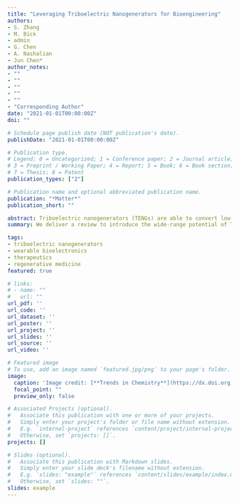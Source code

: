 ```yaml
---
title: "Leveraging Triboelectric Nanogenerators for Bioengineering"
authors:
- S. Zhang
- M. Bick
- admin
- G. Chen
- A. Nashalian
- Jun Chen*
author_notes:
- ""
- ""
- ""
- ""
- ""
- "Corresponding Author"
date: "2021-01-01T00:00:00Z"
doi: ""

# Schedule page publish date (NOT publication's date).
publishDate: "2021-01-01T00:00:00Z"

# Publication type.
# Legend: 0 = Uncategorized; 1 = Conference paper; 2 = Journal article;
# 3 = Preprint / Working Paper; 4 = Report; 5 = Book; 6 = Book section;
# 7 = Thesis; 8 = Patent
publication_types: ["2"]

# Publication name and optional abbreviated publication name.
publication: "*Matter*"
publication_short: ""

abstract: Triboelectric nanogenerators (TENGs) are able to convert low-frequency biomechanical motions into characteristically high-voltage and low-current electrical signals via a coupling of contact electrification and electrostatic induction. The generated electrical signals from human body motions could be utilized as sustainable power sources, active biomonitoring, and electrical stimulation therapeutics. Resulting from the unique working principle, the TENGs hold a collection of compelling features for bioengineering, including light-weight, structural simpleness, wide-range of soft materials choice, biocompatibility, and cost-effectiveness. These features endow the feasibility and advantages of using TENGs to build up a body area network for personalized healthcare. The body area network could be autonomous and independent of external power supply. Here we comprehensively reviewed advancements in using TENGs for on-body energy, sensing, and therapy applications. Furthermore, we also proposed and highlighted the guidelines for building an autonomous body area network based on TENGs. We conclude our review with a discussion of the challenges and problems of leveraging triboelectric nanogenerators for bioengineering.
summary: We deliver a review to introduce the wide-range potential of TENGs as an emerging technological platform which will penetrate many medical fields.

tags:
- triboelectric nanogenerators
- wearable bioelectronics
- therapeutics
- regenerative medicine
featured: true

# links:
# - name: ""
#   url: ""
url_pdf: ''
url_code: ''
url_dataset: ''
url_poster: ''
url_project: ''
url_slides: ''
url_source: ''
url_video: ''

# Featured image
# To use, add an image named `featured.jpg/png` to your page's folder. 
image:
  caption: 'Image credit: [**Trends in Chemistry**](https://dx.doi.org)'
  focal_point: ""
  preview_only: false

# Associated Projects (optional).
#   Associate this publication with one or more of your projects.
#   Simply enter your project's folder or file name without extension.
#   E.g. `internal-project` references `content/project/internal-project/index.md`.
#   Otherwise, set `projects: []`.
projects: []

# Slides (optional).
#   Associate this publication with Markdown slides.
#   Simply enter your slide deck's filename without extension.
#   E.g. `slides: "example"` references `content/slides/example/index.md`.
#   Otherwise, set `slides: ""`.
slides: example
---
```

